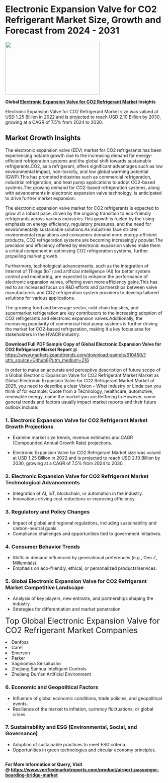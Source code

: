 <H1>Electronic Expansion Valve for CO2 Refrigerant Market Size, Growth and Forecast from 2024 - 2031</H1><img class="aligncenter size-medium wp-image-584254" src="https://thirdeyenews.in/wp-content/uploads/2024/09/Global-Market-Research-300x168.jpeg" alt="" width="300" height="168" /><p><strong>Global&nbsp;<a href="https://www.marketsizeandtrends.com/download-sample/610450/?utm_source=Github8j?utm_medium=216">Electronic Expansion Valve for CO2 Refrigerant Market</a> Insights</strong></p><p>Electronic Expansion Valve for CO2 Refrigerant Market size was valued at USD 1.25 Billion in 2022 and is projected to reach USD 2.10 Billion by 2030, growing at a CAGR of 7.5% from 2024 to 2030.</p><p><h2>Market Growth Insights</h2> <p>The electronic expansion valve (EEV) market for CO2 refrigerants has been experiencing notable growth due to the increasing demand for energy-efficient refrigeration systems and the global shift towards sustainable refrigerants.CO2, as a refrigerant, offers significant advantages such as low environmental impact, non-toxicity, and low global warming potential (GWP).This has prompted industries such as commercial refrigeration, industrial refrigeration, and heat pump applications to adopt CO2-based systems.The growing demand for CO2-based refrigeration systems, along with advancements in electronic expansion valve technology, is anticipated to drive further market expansion.</p> <p>The electronic expansion valve market for CO2 refrigerants is expected to grow at a robust pace, driven by the ongoing transition to eco-friendly refrigerants across various industries.This growth is fueled by the rising emphasis on energy efficiency, regulatory pressures, and the need for environmentally sustainable solutions.As industries face stricter environmental regulations and consumers demand more energy-efficient products, CO2 refrigeration systems are becoming increasingly popular.The precision and efficiency offered by electronic expansion valves make them a critical component in optimizing CO2 refrigeration systems, further propelling market growth.</p> <p>Furthermore, technological advancements, such as the integration of Internet of Things (IoT) and artificial intelligence (AI) for better system control and monitoring, are expected to enhance the performance of electronic expansion valves, offering even more efficiency gains.This has led to an increased focus on R&D efforts and partnerships between valve manufacturers and CO2 refrigeration system providers to develop tailored solutions for various applications.</p> <p>The growing food and beverage sector, cold chain logistics, and supermarket refrigeration are key contributors to the increasing adoption of CO2 refrigerants and electronic expansion valves.Additionally, the increasing popularity of commercial heat pump systems is further driving the market for CO2-based refrigeration, making it a key focus area for stakeholders in the HVACR industry.</p> <p><span class=""><strong>Download Full PDF Sample Copy of Global Electronic Expansion Valve for CO2 Refrigerant Market Report</strong> @ <a href="https://www.marketsizeandtrends.com/download-sample/610450/?utm_source=Github8j?utm_medium=216" target="_blank">https://www.marketsizeandtrends.com/download-sample/610450/?utm_source=Github8j?utm_medium=216</a></span></p><p>In order to make an accurate and perceptive description of future scope of a Global&nbsp;Electronic Expansion Valve for CO2 Refrigerant Market Market as Global&nbsp;Electronic Expansion Valve for CO2 Refrigerant Market Market of 2025, you need to describe a clear Vision &ndash; What Industry or Linda can you think of for example: Quote from a Technology, healthcare, automotive, renewable energy, name the market you are Reffering to.However, some general trends and factors usually impact market reports and their future outlook include:</p><h3>1.&nbsp;<strong>Electronic Expansion Valve for CO2 Refrigerant Market Growth Projections</strong></h3><ul><li>Examine market size trends, revenue estimates and CAGR (Compounded Annual Growth Rate) projections.</li><li><p>Electronic Expansion Valve for CO2 Refrigerant Market size was valued at USD 1.25 Billion in 2022 and is projected to reach USD 2.10 Billion by 2030, growing at a CAGR of 7.5% from 2024 to 2030.</p></li></ul><h3>2.&nbsp;<strong>Electronic Expansion Valve for CO2 Refrigerant Market Technological Advancements</strong></h3><ul><li>Integration of AI, IoT, blockchain, or automation in the industry.</li><li>Innovations driving cost reductions or improving efficiency.</li></ul><h3>3.&nbsp;<strong>Regulatory and Policy Changes</strong></h3><ul><li>Impact of global and regional regulations, including sustainability and carbon-neutral goals.</li><li>Compliance challenges and opportunities tied to government initiatives.</li></ul><h3>4.&nbsp;<strong>Consumer Behavior Trends</strong></h3><ul><li>Shifts in demand influenced by generational preferences (e.g., Gen Z, Millennials).</li><li>Emphasis on eco-friendly, ethical, or personalized products/services.</li></ul><h3>5.&nbsp;<strong>Global Electronic Expansion Valve for CO2 Refrigerant Market Competitive Landscape</strong></h3><ul><li>Analysis of key players, new entrants, and partnerships shaping the industry.</li><li>Strategies for differentiation and market penetration.</li></ul><p data-pm-slice="1 1 []"><span style="color: inherit; font-family: inherit; font-size: 25px;">Top Global Electronic Expansion Valve for CO2 Refrigerant Market Companies</span></p><div class="" data-test-id=""><p><li>Danfoss</li><li> Carel</li><li> Emerson</li><li> Parker</li><li> Saginomiya Seisakusho</li><li> Zhejiang Sanhua Intelligent Controls</li><li> Zhejiang Dun'an Artificial Environment</li></p></div><h3>6.&nbsp;<strong>Economic and Geopolitical Factors</strong></h3><ul><li>Influence of global economic conditions, trade policies, and geopolitical events.</li><li>Resilience of the market to inflation, currency fluctuations, or global crises.</li></ul><h3>7.&nbsp;<strong>Sustainability and ESG (Environmental, Social, and Governance)</strong></h3><ul><li>Adoption of sustainable practices to meet ESG criteria.</li><li>Opportunities in green technologies and circular economy principles.</li></ul><h2><strong style="font-size: 14px;">For More Information or Query, Visit @&nbsp;</strong><a style="background-color: #ffffff; font-size: 14px;" href="https://www.marketsizeandtrends.com/report/electronic-expansion-valve-for-co2-refrigerant-market/" target="_blank">https://www.verifiedmarketreports.com/product/airport-passenger-boarding-bridge-market</a></h2>